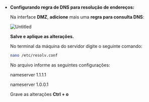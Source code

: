 - **Configurando regra de DNS para resolução de endereços:**
    
    Na interface **DMZ**, **adicione** mais uma **regra para consulta DNS**: 
    
    ![Untitled](Projeto_2%20-%20Firewall,%20WAF,%20SIEM%20b9678ece1dc849258656670c38ca7246/Untitled%2053.png)
    
    **Salve e aplique as alterações.**
    
    No terminal da máquina do servidor digite o seguinte comando: 
    
    ```bash
    nano /etc/resolv.conf
    ```
    
    No arquivo informe as seguintes configurações: 
    
    nameserver 1.1.1.1
    
    nameserver 1.0.0.1
    
    Grave as alterações **Ctrl + o**
